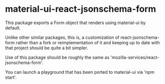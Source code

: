 material-ui-react-jsonschema-form
==================================

This package exports a Form object that renders using material-ui by
default.

Unlike other similar packages, this is, a customization of
react-jsonschema-form rather than a fork or reimplementation of it and
keeping up to date with that project should be quite a bit simpler.

Use of this package should be roughly the same as 'mozilla-services/react-jsonschema-form'.

You can launch a playground that has been ported to material-ui via 'npm start'.
